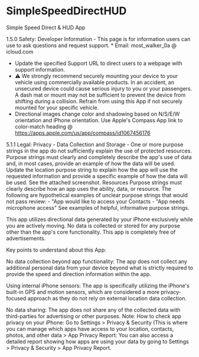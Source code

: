 # SimpleSpeedDirectHUD
Simple Speed Direct &amp; HUD App

1.5.0 Safety: Developer Information - This page is for information users can use to ask questions and request support. * Email: most_walker_0a @ icloud.com
* Update the specified Support URL to direct users to a webpage with support information.  
* ⚠ We strongly recommend securely mounting your device to your vehicle using commercially available products. In an accident, an unsecured device could cause serious injury to you or your passengers. A dash mat or mount may not be sufficient to prevent the device from shifting during a collision. Refrain from using this App if not securely mounted for your specific vehicle.
* Directional images change color and shadowing based on N/S/E/W orientation and iPhone orientation. Use Apple's Compass App link to color-match heading  @ https://apps.apple.com/us/app/compass/id1067456176

5.1.1 Legal: Privacy - Data Collection and Storage - One or more purpose strings in the app do not sufficiently explain the use of protected resources. Purpose strings must clearly and completely describe the app's use of data and, in most cases, provide an example of how the data will be used. Update the location purpose string to explain how the app will use the requested information and provide a specific example of how the data will be used. See the attached screenshot. Resources Purpose strings must clearly describe how an app uses the ability, data, or resource. The following are hypothetical examples of unclear purpose strings that would not pass review: - "App would like to access your Contacts - "App needs microphone access" See examples of helpful, informative purpose strings.

This app utilizes directional data generated by your iPhone exclusively while you are actively moving. No data is collected or stored for any purpose other than the app's core functionality. This app is completely free of advertisements.

Key points to understand about this App:

No data collection beyond app functionality:
The app does not collect any additional personal data from your device beyond what is strictly required to provide the speed and direction information within the app. 

Using internal iPhone sensors:
The app is specifically utilizing the iPhone's built-in GPS and motion sensors, which are considered a more privacy-focused approach as they do not rely on external location data collection. 

No data sharing:
The app does not share any of the collected data with third-parties for advertising or other purposes. Note: How to check app privacy on your iPhone: Go to Settings > Privacy & Security (This is where you can manage which apps have access to your location, contacts, photos, and other data > App Privacy Report: You can also access a detailed report showing how apps are using your data by going to Settings > Privacy & Security > App Privacy Report. 
